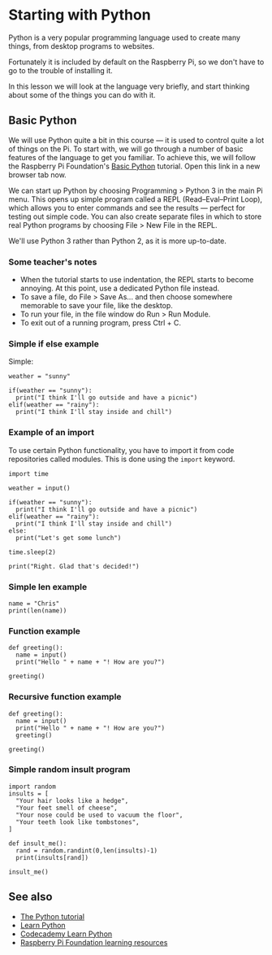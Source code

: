 # Starting with Python

Python is a very popular programming language used to create many things, from desktop programs to websites.

Fortunately it is included by default on the Raspberry Pi, so we don't have to go to the trouble of installing it.

In this lesson we will look at the language very briefly, and start thinking about some of the things you can do with it.

## Basic Python

We will use Python quite a bit in this course — it is used to control quite a lot of things on the Pi. To start with, we will go through a number of basic features of the language to get you familiar. To achieve this, we will follow the Raspberry Pi Foundation's [Basic Python](https://www.raspberrypi.org/documentation/usage/python/) tutorial. Open this link in a new browser tab now.

We can start up Python by choosing Programming > Python 3 in the main Pi menu. This opens up simple program called a REPL (Read–Eval–Print Loop), which allows you to enter commands and see the results — perfect for testing out simple code. You can also create separate files in which to store real Python programs by choosing File > New File in the REPL.

We'll use Python 3 rather than Python 2, as it is more up-to-date.

### Some teacher's notes

* When the tutorial starts to use indentation, the REPL starts to become annoying. At this point, use a dedicated Python file instead.
* To save a file, do File > Save As... and then choose somewhere memorable to save your file, like the desktop.
* To run your file, in the file window do Run > Run Module.
* To exit out of a running program, press Ctrl + C.

### Simple if else example

Simple:

```
weather = "sunny"

if(weather == "sunny"):
  print("I think I'll go outside and have a picnic")
elif(weather == "rainy"):
  print("I think I'll stay inside and chill")
```

### Example of an import

To use certain Python functionality, you have to import it from code repositories called modules. This is done using the ```import``` keyword.

```
import time

weather = input()

if(weather == "sunny"):
  print("I think I'll go outside and have a picnic")
elif(weather == "rainy"):
  print("I think I'll stay inside and chill")
else:
  print("Let's get some lunch")

time.sleep(2)

print("Right. Glad that's decided!")
```

### Simple len example

```
name = "Chris"
print(len(name))
```

### Function example

```
def greeting():
  name = input()
  print("Hello " + name + "! How are you?")

greeting()
```

### Recursive function example

```
def greeting():
  name = input()
  print("Hello " + name + "! How are you?")
  greeting()

greeting()
```

### Simple random insult program

```
import random
insults = [
  "Your hair looks like a hedge",
  "Your feet smell of cheese",
  "Your nose could be used to vacuum the floor",
  "Your teeth look like tombstones",
]

def insult_me():
  rand = random.randint(0,len(insults)-1)
  print(insults[rand])

insult_me()

```

## See also

* [The Python tutorial](https://docs.python.org/3/tutorial/)
* [Learn Python](https://www.learnpython.org/)
* [Codecademy Learn Python](https://www.codecademy.com/learn/learn-python)
* [Raspberry Pi Foundation learning resources](https://www.raspberrypi.org/resources/learn/)
